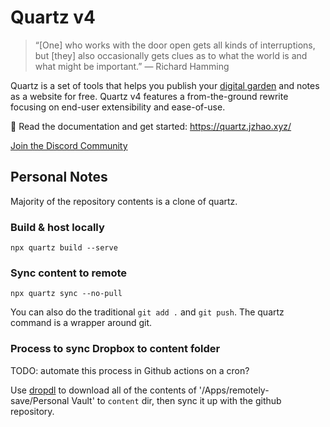 # Quartz v4

> “[One] who works with the door open gets all kinds of interruptions, but [they] also occasionally gets clues as to what the world is and what might be important.” — Richard Hamming

Quartz is a set of tools that helps you publish your [digital garden](https://jzhao.xyz/posts/networked-thought) and notes as a website for free.
Quartz v4 features a from-the-ground rewrite focusing on end-user extensibility and ease-of-use.

🔗 Read the documentation and get started: https://quartz.jzhao.xyz/

[Join the Discord Community](https://discord.gg/cRFFHYye7t)


## Personal Notes

Majority of the repository contents is a clone of quartz.

### Build & host locally

```shell
npx quartz build --serve
```

### Sync content to remote

```shell
npx quartz sync --no-pull
```

You can also do the traditional `git add .` and `git push`. The quartz command is a wrapper around git.

### Process to sync Dropbox to content folder

TODO: automate this process in Github actions on a cron?

Use [dropdl](https://github.com/mattngu01/dropdl) to download all of the contents of '/Apps/remotely-save/Personal Vault' to `content` dir, then sync it up with the github repository.
